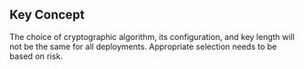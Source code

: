 ## Key Concept

The choice of cryptographic algorithm, its configuration, and key length will not be the same for all deployments. Appropriate selection needs to be based on risk.
